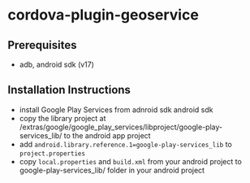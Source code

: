 cordova-plugin-geoservice
=========================

Prerequisites
-------------

* adb, android sdk (v17)

Installation Instructions
-------------------------

* install Google Play Services from adnroid sdk
        android sdk
* copy the library project at <android-sdk>/extras/google/google_play_services/libproject/google-play-services_lib/ to the android app project
* add `android.library.reference.1=google-play-services_lib` to `project.properties`
* copy `local.properties` and `build.xml` from your android project to google-play-services_lib/ folder in your android project
